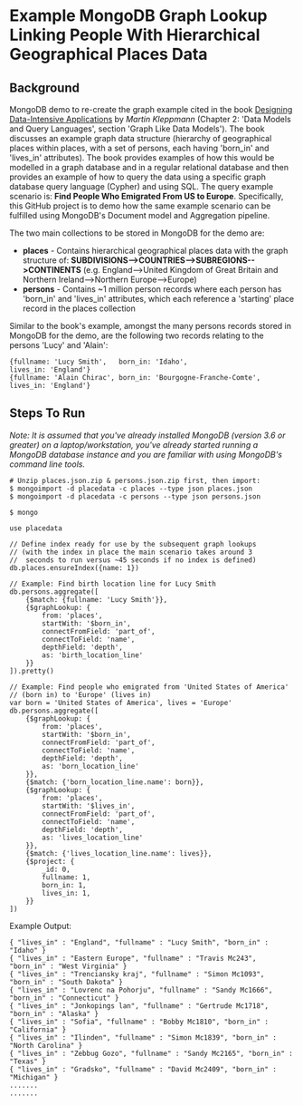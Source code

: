 # Example MongoDB Graph Lookup Linking People With Hierarchical Geographical Places Data

## Background

MongoDB demo to re-create the graph example cited in the book [Designing Data-Intensive Applications](https://dataintensive.net/) by _Martin Kleppmann_ (Chapter 2: 'Data Models and Query Languages', section 'Graph Like Data Models'). The book discusses an example graph data structure (hierarchy of geographical places within places, with a set of persons, each having 'born_in' and 'lives_in' attributes). The book provides examples of how this would be modelled in a graph database and in a regular relational database and then provides an example of how to query the data using a specific graph database query language (Cypher) and using SQL. The query example scenario is: __Find People Who Emigrated From US to Europe__. Specifically, this GitHub project is to demo how the same example scenario can be fulfilled using MongoDB's Document model and Aggregation pipeline.

The two main collections to be stored in MongoDB for the demo are:

* __places__  - Contains hierarchical geographical places data with the graph structure of: __SUBDIVISIONS-->COUNTRIES-->SUBREGIONS-->CONTINENTS__ (e.g. England-->United Kingdom of Great Britain and Northern Ireland-->Northern Europe-->Europe)
* __persons__ - Contains ~1 million person records where each person has 'born_in' and 'lives_in' attributes, which each reference a 'starting' place record in the places collection

Similar to the book's example, amongst the many persons records stored in MongoDB for the demo, are the following two records relating to the persons 'Lucy' and 'Alain':

    {fullname: 'Lucy Smith',   born_in: 'Idaho',                   lives_in: 'England'}
    {fullname: 'Alain Chirac', born_in: 'Bourgogne-Franche-Comte', lives_in: 'England'}


## Steps To Run

_Note: It is assumed that you've already installed MongoDB (version 3.6 or greater) on a laptop/workstation, you've already started running a MongoDB database instance and you are familiar with using MongoDB's command line tools._

    # Unzip places.json.zip & persons.json.zip first, then import:
    $ mongoimport -d placedata -c places --type json places.json
    $ mongoimport -d placedata -c persons --type json persons.json

    $ mongo

    use placedata

    // Define index ready for use by the subsequent graph lookups
    // (with the index in place the main scenario takes around 3 
    //  seconds to run versus ~45 seconds if no index is defined)
    db.places.ensureIndex({name: 1})

    // Example: Find birth location line for Lucy Smith
    db.persons.aggregate([
        {$match: {fullname: 'Lucy Smith'}},
        {$graphLookup: {
            from: 'places',
            startWith: '$born_in',
            connectFromField: 'part_of',
            connectToField: 'name',
            depthField: 'depth',
            as: 'birth_location_line'
        }}
    ]).pretty()

    // Example: Find people who emigrated from 'United States of America'
    // (born in) to 'Europe' (lives in)
    var born = 'United States of America', lives = 'Europe'
    db.persons.aggregate([
        {$graphLookup: {
            from: 'places',
            startWith: '$born_in',
            connectFromField: 'part_of',
            connectToField: 'name',
            depthField: 'depth',
            as: 'born_location_line'
        }},
        {$match: {'born_location_line.name': born}},
        {$graphLookup: {
            from: 'places',
            startWith: '$lives_in',
            connectFromField: 'part_of',
            connectToField: 'name',
            depthField: 'depth',
            as: 'lives_location_line'
        }},
        {$match: {'lives_location_line.name': lives}},
        {$project: {
            _id: 0,
            fullname: 1, 
            born_in: 1, 
            lives_in: 1, 
        }}
    ])

Example Output:

    { "lives_in" : "England", "fullname" : "Lucy Smith", "born_in" : "Idaho" }
    { "lives_in" : "Eastern Europe", "fullname" : "Travis Mc243", "born_in" : "West Virginia" }
    { "lives_in" : "Trenciansky kraj", "fullname" : "Simon Mc1093", "born_in" : "South Dakota" }
    { "lives_in" : "Lovrenc na Pohorju", "fullname" : "Sandy Mc1666", "born_in" : "Connecticut" }
    { "lives_in" : "Jonkopings lan", "fullname" : "Gertrude Mc1718", "born_in" : "Alaska" }
    { "lives_in" : "Sofia", "fullname" : "Bobby Mc1810", "born_in" : "California" }
    { "lives_in" : "Ilinden", "fullname" : "Simon Mc1839", "born_in" : "North Carolina" }
    { "lives_in" : "Zebbug Gozo", "fullname" : "Sandy Mc2165", "born_in" : "Texas" }
    { "lives_in" : "Gradsko", "fullname" : "David Mc2409", "born_in" : "Michigan" }
    .......
    .......
